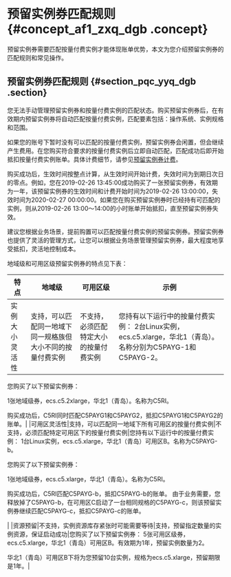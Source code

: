 # 预留实例券匹配规则 {#concept_af1_zxq_dgb .concept}

预留实例券需要匹配按量付费实例才能体现账单优势，本文为您介绍预留实例券的匹配规则和常见操作。

## 预留实例券匹配规则 {#section_pqc_yyq_dgb .section}

您无法手动管理预留实例券和按量付费实例的匹配状态。购买预留实例券后，在有效期内预留实例券将自动匹配按量付费实例，匹配要素包括：操作系统、实例规格和范围。

如果您的账号下暂时没有可以匹配的按量付费实例，预留实例券会闲置，但会继续产生费用。在您购买符合要求的按量付费实例后立即自动匹配，匹配成功后即开始抵扣按量付费实例账单。具体计费细节，请参见[预留实例券计费](cn.zh-CN/产品定价/预留实例券计费.md#)。

购买成功后，生效时间按整点计算，从生效时间开始计费，失效时间为到期日次日的零点。例如，您在2019-02-26 13:45:00成功购买了一张预留实例券，有效期为一年，该预留实例券的生效时间和计费开始时间为2019-02-26 13:00:00，失效时间为2020-02-27 00:00:00。如果您在购买预留实例券时已经持有可匹配的实例，则从2019-02-26 13:00～14:00的小时账单开始抵扣，直至预留实例券失效。

建议您根据业务场景，提前购置可以匹配按量付费实例的预留实例券。预留实例券也提供了灵活的管理方式，让您可以根据业务场景管理预留实例券，最大程度地享受抵扣，灵活地控制成本。

地域级和可用区级预留实例券的特点见下表：

|特点|地域级|可用区级|示例|
|--|---|----|--|
|实例大小灵活性|支持，可以匹配同一地域下同一规格族但大小不同的按量付费实例|不支持，必须匹配特定大小的按量付费实例|您持有以下运行中的按量付费实例： 2台Linux实例，ecs.c5.xlarge，华北1（青岛）。名称分别为C5PAYG-1和C5PAYG-2。

 您购买了以下预留实例券：

 1张地域级券，ecs.c5.2xlarge，华北1（青岛）。名称为C5RI。

 购买成功后，C5RI同时匹配C5PAYG1和C5PAYG2，抵扣C5PAYG1和C5PAYG2的账单。|
|可用区灵活性|支持，可以匹配同一地域下所有可用区的按量付费实例|不支持，必须匹配特定可用区下的按量付费实例|您持有以下运行中的按量付费实例： 1台Linux实例，ecs.c5.xlarge，华北1（青岛）可用区B。名称为C5PAYG-b。

 您购买了以下预留实例券：

 1张地域级券，ecs.c5.xlarge，华北1（青岛）。名称为C5RI。

 购买成功后，C5RI匹配C5PAYG-b，抵扣C5PAYG-b的账单。 由于业务需要，您释放掉了C5PAYG-b，在可用区C启动了一台相同规格的C5PAYG-c，则该预留实例券继续匹配C5PAYG-c，抵扣C5PAYG-c的账单。

 |
|资源预留|不支持，实例资源库存紧张时可能需要等待|支持，预留指定数量的实例资源，保证启动成功|您购买了以下预留实例券： 5张可用区级券，ecs.c5.xlarge，华北1（青岛）可用区B。有效期为1年，预留实例数量为2。

 华北1（青岛）可用区B下将为您预留10台实例，规格为ecs.c5.xlarge，预留期限是1年。|

